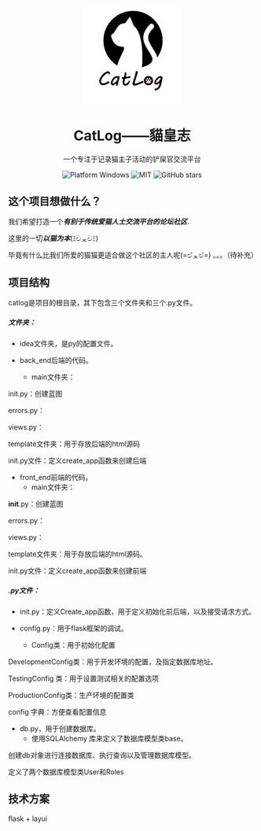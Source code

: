 
<p align="center">
  <picture>
    <source media="(prefers-color-scheme: dark)" srcset="https://raw.githubusercontent.com/sxdl/catlog/master/catlog/frontend_app/static/img/Light_Cap_CatLog_LOGO_800-800.png">
    <img width="40%" align="center" alt="CatLog Logo" src="https://raw.githubusercontent.com/sxdl/catlog/master/catlog/frontend_app/static/img/Cap_CatLog_LOGO_800-800.png">
  </picture>
</p>

<h1 align="center">
  CatLog——貓皇志
</h1>
<p align="center">
  一个专注于记录猫主子活动的铲屎官交流平台
</p>

<p align="center">
  <a style="text-decoration:none">
    <img src="https://img.shields.io/badge/Platform-Windows-blue?color=#4ec820" alt="Platform Windows"/>
  </a>

  <a style="text-decoration:none">
    <img src="https://img.shields.io/badge/License-未定-blue?color=#4ec820" alt="MIT"/>
  </a>

  <a style="text-decoration:none">
    <img src="https://img.shields.io/github/stars/sxdl/catlog.svg?style=social" alt="GitHub stars"/>
  </a>



</p>


## 这个项目想做什么？
我们希望打造一个***有别于传统爱猫人士交流平台的论坛社区***.

这里的一切***以猫为本***(ﾐචᆽචﾐ)

毕竟有什么比我们所爱的猫猫更适合做这个社区的主人呢(=ඒᆽඒ=)
。。。（待补充）

## 项目结构

catlog是项目的根目录，其下包含三个文件夹和三个.py文件。

##### 文件夹：

* idea文件夹，是py的配置文件。

* back_end后端的代码。
  * main文件夹：

init.py：创建蓝图

errors.py：

views.py：

template文件夹：用于存放后端的html源码

init.py文件：定义create_app函数来创建后端

* front_end前端的代码。
  * main文件夹：

 __init__.py：创建蓝图

errors.py：

views.py：

template文件夹：用于存放后端的html源码。

init.py文件：定义create_app函数来创建前端

##### .py文件：

* init.py：定义Create_app函数，用于定义初始化前后端，以及接受请求方式。

* config.py：用于flask框架的调试。
  * Config类：用于初始化配置

DevelopmentConfig类：用于开发环境的配置，及指定数据库地址。

TestingConfig 类：用于设置测试相关的配置选项

ProductionConfig类：生产环境的配置类

config 字典：方便查看配置信息

* db.py，用于创建数据库。
  * 使用SQLAlchemy 库来定义了数据库模型类base。

创建db对象进行连接数据库、执行查询以及管理数据库模型。

定义了两个数据库模型类User和Roles

## 技术方案

flask + layui
